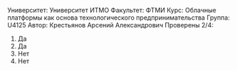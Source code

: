 Университет: Университет ИТМО 
Факультет: ФТМИ 
Курс: Облачные платформы как основа технологического предпринимательства 
Группа: U4125 
Автор: Крестьянов Арсений Александрович
Проверены 2/4:
1. Да
2. Да
3. Нет
4. Нет
